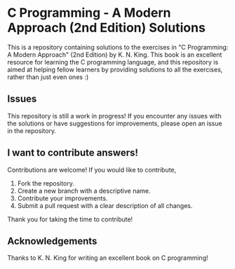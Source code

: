 # C Programming - A Modern Approach (2nd Edition) Solutions

This is a repository containing solutions to the exercises in "C Programming: A Modern Approach" (2nd Edition) by K. N. King. 
This book is an excellent resource for learning the C programming language, and this repository is aimed at helping fellow learners by providing solutions to all the exercises, rather than just even ones :)

## Issues

This repository is still a work in progress!
If you encounter any issues with the solutions or have suggestions for improvements, please open an issue in the repository.

## I want to contribute answers!

Contributions are welcome! If you would like to contribute,

1. Fork the repository.
2. Create a new branch with a descriptive name.
3. Contribute your improvements.
4. Submit a pull request with a clear description of all changes.

Thank you for taking the time to contribute!

## Acknowledgements

Thanks to K. N. King for writing an excellent book on C programming!
